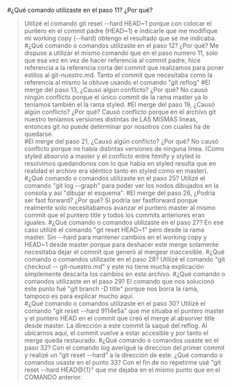 #¿Qué comando utilizaste en el paso 11? ¿Por qué?
>Utilizé el comando git reset --hard HEAD~1 porque con colocar el puntero en el
commit padre (HEAD~1) e indicarle que me modifique mi working copy (--hard) 
obtengo el resultado que se me indicaba.
#¿Qué comando o comandos utilizaste en el paso 12? ¿Por qué?
>Me dispuse a utilizar el mismo comando que en el paso numero 11, solo que esa vez
en vez de hacer referencia al commit padre, hice referencia a la referencia
corta del commit que realizamos para poner estilos al git-nuestro.md.
Tanto el commit que necesitaba como la referencia al mismo la obtuve usando el 
comando "git reflog"
#El merge del paso 13, ¿Causó algún conflicto? ¿Por qué?
>No causó ningún conflicto porque el único commit de la rama master ya lo teníamos
también el la rama styled.
#El merge del paso 19, ¿Causó algún conflicto? ¿Por qué?
>Causó conflicto porque en el archivo git nuestro teníamos versiones distintas de LAS
MISMAS lineas, entonces git no puede determinar por nosotros con cuales ha de 
quedarse.	
#El merge del paso 21, ¿Causó algún conflicto? ¿Por qué?
>No causó conflicto porque no había distintas versiones de ninguna linea.
(Como styled absorvió a master y el conflicto entre htmlfy y styled lo resolvimos
quedandonos con lo que habia en styled resulta que en realidad el archivo era idéntico
tanto en styled como en master).
#¿Qué comando o comandos utilizaste en el paso 25?
>Utilizé el comando "git log --graph" para poder ver los nodos dibujados en la 
consola y así "dibujar el esquema".
#El merge del paso 26, ¿Podría ser fast forward? ¿Por qué?
>Si podría ser fastforward porque realmente solo necesitabamos avanzar el puntero
master al mismo commit que el puntero title y todos los commits anteriores eran
iguales.
#¿Qué comando o comandos utilizaste en el paso 27?
>En ese caso utilizé el comando "git reset HEAD~1" pero desde la rama master.
Sin --hard para mantener cambios en el working copy y HEAD~1 desde master porque
para deshacer este merge solamente necesitaba dejar el commit que generó al mergear
inaccesible.
#¿Qué comando o comandos utilizaste en el paso 28?
>Utilizé el comando "git checkout -- git-nuestro.md" y este no tiene mucha explicación
simplemente descarta los cambios en este archivo.
#¿Qué comando o comandos utilizaste en el paso 29?
>El comando que nos solucionó este punto fué "git branch -D title" porque nos borra
la rama, tampoco es para explicar mucho aquí.  
#¿Qué comando o comandos utilizaste en el paso 30?
>Utilizé el comando "git reset --hard 9114e5a" que me situaba el puntero master 
y el puntero HEAD en el commit que creó el merge al absorver title desde master.
La dirección a este commit la saqué del reflog.
Al ubicarnos aquí, el commit vuelve a estar accesible y por tanto el merge queda
restaurado.
#¿Qué comando o comandos usaste en el paso 32?
>Con el comando log averigué la direccion del primer commit y realizé un "git reset 
--hard" a la dirección de este.
>¿Qué comando o comandos usaste en el punto 33?
Con el fin de no repetirme usé "git reset --hard HEAD@{1}" que me dejaba en el 
mismo punto que en el COMANDO anterior.
